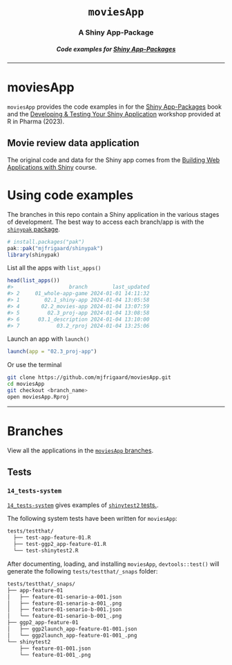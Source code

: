 <h1 align="center"> <code>moviesApp</code> </h1>
<h3 align="center"> A Shiny App-Package </h3>
<h5 align="center"> Code examples for <a href="https://mjfrigaard.github.io/shinyap/"> Shiny App-Packages </a> </h5>

<hr>

# moviesApp

`moviesApp` provides the code examples in for the [Shiny App-Packages](https://mjfrigaard.github.io/shinyap/) book and the [Developing & Testing Your Shiny Application](https://mjfrigaard.github.io/dev-test-shiny/) workshop provided at R in Pharma (2023).

## Movie review data application

The original code and data for the Shiny app comes from the [Building Web Applications with Shiny](https://rstudio-education.github.io/shiny-course/) course.

# Using code examples

The branches in this repo contain a Shiny application in the various stages of development. The best way to access each branch/app is with the [`shinypak` package](https://mjfrigaard.github.io/shinypak/). 

```r
# install.packages("pak")
pak::pak("mjfrigaard/shinypak")
library(shinypak)
```

List all the apps with `list_apps()`


```r
head(list_apps())
#>                  branch        last_updated
#> 2     01_whole-app-game 2024-01-01 14:11:32
#> 1        02.1_shiny-app 2024-01-04 13:05:58
#> 4       02.2_movies-app 2024-01-04 13:07:59
#> 5         02.3_proj-app 2024-01-04 13:08:58
#> 6      03.1_description 2024-01-04 13:10:00
#> 7            03.2_rproj 2024-01-04 13:25:06
```

Launch an app with `launch()`

```r
launch(app = "02.3_proj-app")
```

Or use the terminal

``` bash
git clone https://github.com/mjfrigaard/moviesApp.git
cd moviesApp
git checkout <branch_name>
open moviesApp.Rproj
```

------------------------------------------------------------------------

# Branches

View all the applications in the [`moviesApp` branches](https://github.com/mjfrigaard/moviesApp/branches/all).

## Tests 

### `14_tests-system`

[`14_tests-system`](https://github.com/mjfrigaard/moviesApp/tree/14_tests-system) gives examples of [`shinytest2` tests.](https://rstudio.github.io/shinytest2/articles/shinytest2.html).

The following system tests have been written for `moviesApp`:

``` sh
tests/testthat/
  ├── test-app-feature-01.R
  ├── test-ggp2_app-feature-01.R
  └── test-shinytest2.R
```

After documenting, loading, and installing `moviesApp`, `devtools::test()` will generate the following `tests/testthat/_snaps` folder: 

``` sh
tests/testthat/_snaps/
├── app-feature-01
│   ├── feature-01-senario-a-001.json
│   ├── feature-01-senario-a-001_.png
│   ├── feature-01-senario-b-001.json
│   └── feature-01-senario-b-001_.png
├── ggp2_app-feature-01
│   ├── ggp2launch_app-feature-01-001.json
│   └── ggp2launch_app-feature-01-001_.png
└── shinytest2
    ├── feature-01-001.json
    └── feature-01-001_.png
```


